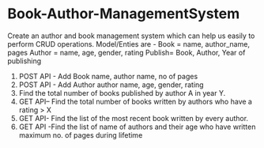 # Book-Author-ManagementSystem


Create an author and book management system which can help us easily to perform CRUD operations.
Model/Enties are -
Book = name, author_name, pages
Author = name, age, gender, rating
Publish= Book, Author, Year of publishing

1. POST API - Add Book name, author name, no of pages
2. POST API - Add Author author name, age, gender, rating
3. Find the total number of books published by author A in year Y.
4. GET API– Find the total number of books written by authors who have a rating > X
5. GET API- Find the list of the most recent book written by every author.
6. GET API -Find the list of name of authors and their age who have written maximum no. of pages during lifetime
